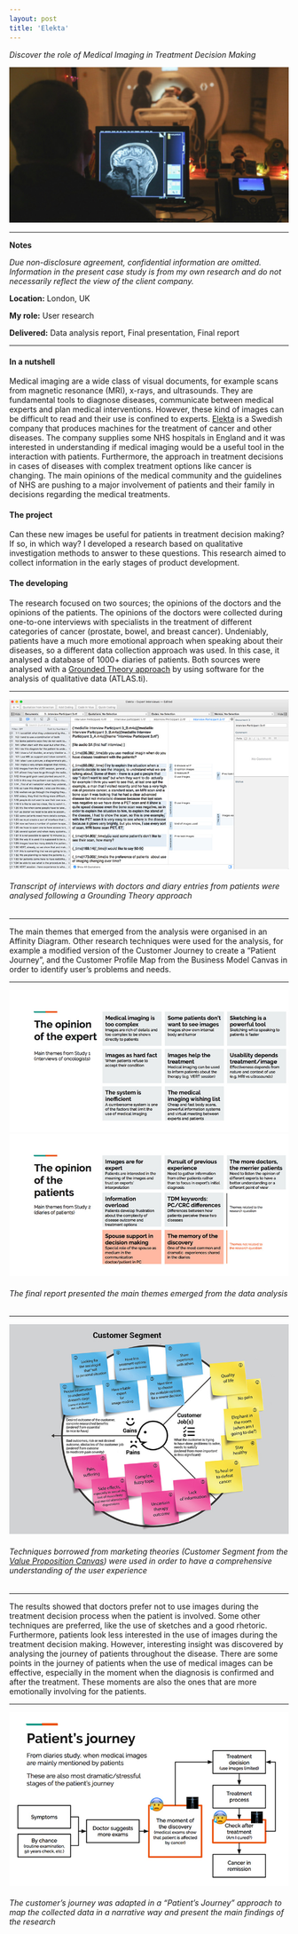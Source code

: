 ```yaml
---
layout: post
title: 'Elekta'
---
```


*Discover the role of Medical Imaging in Treatment Decision Making*

![Elekta](https://raw.githubusercontent.com/ecodallaluna/portfolio/master/assets/img/projects/proj-2/thumb.jpg)

-----

**Notes**

*Due non-disclosure agreement, confidential information are omitted. Information in the present case study is from my own research and do not necessarily reflect the view of the client company.*
<!--
**Timeline:** 05.2017 ~ 08.2017 -->

**Location:**  London, UK

**My role:** User research

**Delivered:** Data analysis report, Final presentation, Final report

-----

#### In a nutshell
Medical imaging are a wide class of visual documents, for example scans from magnetic resonance (MRI), x-rays, and ultrasounds. They are fundamental tools to diagnose diseases, communicate between medical experts and plan medical interventions. However, these kind of images can be difficult to read and their use is confined to experts.
[Elekta](https://www.elekta.com/) is a Swedish company that produces machines for the treatment of cancer and other diseases. The company supplies some NHS hospitals in England and it was interested in understanding if medical imaging would be a useful tool in the interaction with patients. Furthermore, the approach in treatment decisions in cases of diseases with complex treatment options like cancer is changing. The main opinions of the medical community and the guidelines of NHS are pushing to a major involvement of patients and their family in decisions regarding the medical treatments.

#### The project
Can these new images be useful for patients in treatment decision making? If so, in which way? I developed a research based on qualitative investigation methods to answer to these questions. This research aimed to collect information in the early stages of product development.

#### The developing
The research focused on two sources; the opinions of the doctors and the opinions of the patients. The opinions of the doctors were collected during one-to-one interviews with specialists in the treatment of different categories of cancer (prostate, bowel, and breast cancer). Undeniably, patients have a much more emotional approach when speaking about their diseases, so a different data collection approach was used. In this case, it analysed a database of 1000+ diaries of patients. Both sources were analysed with a [Grounded Theory approach](https://en.wikipedia.org/wiki/Grounded_theory) by using software for the analysis of qualitative data (ATLAS.ti). 

-----

![Elekta Grounded Theory Analysis](https://raw.githubusercontent.com/ecodallaluna/portfolio/master/assets/img/projects/proj-2/elekta_grounded.jpg)
###### Transcript of interviews with doctors and diary entries from patients were analysed following a Grounding Theory approach

-----

The main themes that emerged from the analysis were organised in an Affinity Diagram. Other research techniques were used for the analysis, for example a modified version of the Customer Journey to create a “Patient Journey”, and the Customer Profile Map from the Business Model Canvas in order to identify user’s problems and needs.

-----

![Elekta Grounded Theory Analysis](https://raw.githubusercontent.com/ecodallaluna/portfolio/master/assets/img/projects/proj-2/elekta-themes1.jpg)
![Elekta Grounded Theory Analysis](https://raw.githubusercontent.com/ecodallaluna/portfolio/master/assets/img/projects/proj-2/elekta-themes2.jpg)
###### The final report presented the main themes emerged from the data analysis

-----

![Elekta Grounded Customer Segment](https://raw.githubusercontent.com/ecodallaluna/portfolio/master/assets/img/projects/proj-2/elekta-customer-segment.jpg)
###### Techniques borrowed from marketing theories (Customer Segment from the [Value Proposition Canvas](https://strategyzer.com/canvas/value-proposition-canvas)) were used in order to have a comprehensive understanding of the user experience

-----

The results showed that doctors prefer not to use images during the treatment decision process when the patient is involved. Some other techniques are preferred, like the use of sketches and a good rhetoric. Furthermore, patients look less interested in the use of images during the treatment decision making. However, interesting insight was discovered by analysing the journey of patients throughout the disease. There are some points in the journey of patients when the use of medical images can be effective, especially in the moment when the diagnosis is confirmed and after the treatment. These moments are also the ones that are more emotionally involving for the patients.

-----

![Elekta Patient's journey](https://raw.githubusercontent.com/ecodallaluna/portfolio/master/assets/img/projects/proj-2/elekta-patients_journey.jpg)
###### The customer’s journey was adapted in a “Patient’s Journey” approach to map the collected data in a narrative way and present the main findings of the research

